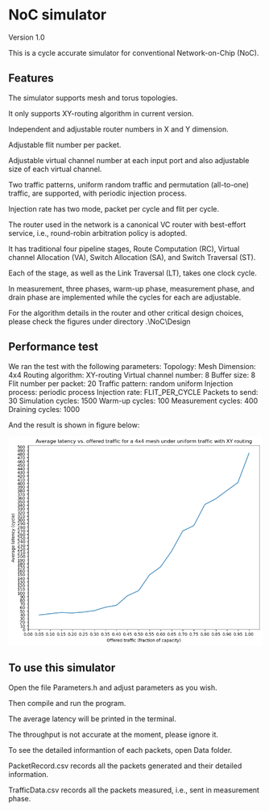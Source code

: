 # NoC simulator
Version 1.0

This is a cycle accurate simulator for conventional Network-on-Chip (NoC).

## Features

The simulator supports mesh and torus topologies.

It only supports XY-routing algorithm in current version.

Independent and adjustable router numbers in X and Y dimension.

Adjustable flit number per packet.

Adjustable virtual channel number at each input port and also adjustable size of each virtual channel.

Two traffic patterns, uniform random traffic and permutation (all-to-one) traffic, are supported, with periodic injection process.

Injection rate has two mode, packet per cycle and flit per cycle.

The router used in the network is a canonical VC router with best-effort service, i.e., round-robin arbitration policy is adopted.

It has traditional four pipeline stages, Route Computation (RC), Virtual channel Allocation (VA), Switch Allocation (SA), and Switch Traversal (ST).

Each of the stage, as well as the Link Traversal (LT), takes one clock cycle.

In measurement, three phases, warm-up phase, measurement phase, and drain phase are implemented while the cycles for each are adjustable.

For the algorithm details in the router and other critical design choices, please check the figures under directory .\\NoC\\Design

## Performance test

We ran the test with the following parameters:
Topology: Mesh
Dimension: 4x4
Routing algorithm: XY-routing
Virtual channel number: 8
Buffer size: 8
Flit number per packet: 20
Traffic pattern: random uniform
Injection process: periodic process
Injection rate: FLIT_PER_CYCLE
Packets to send: 30
Simulation cycles: 1500
Warm-up cycles: 100
Measurement cycles: 400
Draining cycles: 1000

And the result is shown in figure below:

![test](.\NoC\Test\test.png)

## To use this simulator

Open the file Parameters.h and adjust parameters as you wish.

Then compile and run the program.

The average latency will be printed in the terminal.

The throughput is not accurate at the moment, please ignore it.

To see the detailed informantion of each packets, open Data folder.

PacketRecord.csv records all the packets generated and their detailed information.

TrafficData.csv records all the packets measured, i.e., sent in measurement phase.